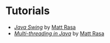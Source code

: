 # Tutorials

* *[Java Swing](https://github.com/MatthewRasa/SwingTutorial)* by [Matt Rasa](https://github.com/MatthewRasa)
* *[Multi-threading in Java](https://github.com/MatthewRasa/Multi-threadingTutorial)* by [Matt Rasa](https://github.com/MatthewRasa)